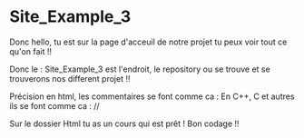 # Site_Example_3
Donc hello, tu est sur la page d'acceuil de notre projet tu peux voir tout ce qu'on fait !!

Donc le : Site_Example_3 est l'endroit, le repository ou se trouve et se trouverons nos different projet !! 

Précision en html, les commentaires se font comme ca : <!--- -->
En C++, C et autres ils se font comme ca : // 

Sur le dossier Html tu as un cours qui est prêt ! Bon codage !!


